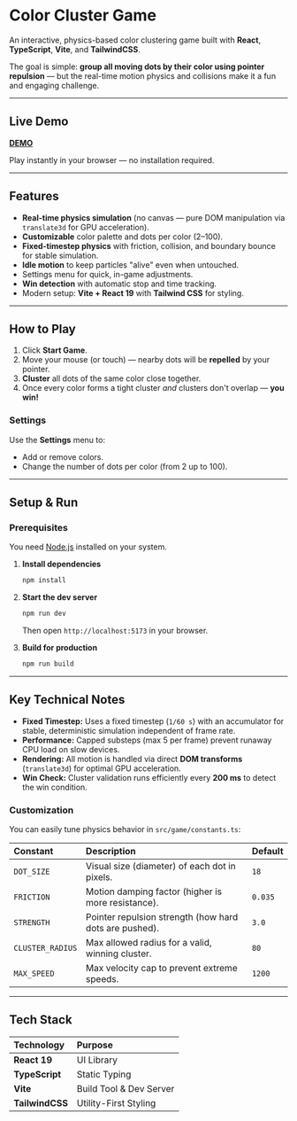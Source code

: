 # Color Cluster Game

An interactive, physics-based color clustering game built with **React**, **TypeScript**, **Vite**, and **TailwindCSS**.

The goal is simple: **group all moving dots by their color using pointer repulsion** — but the real-time motion physics and collisions make it a fun and engaging challenge.

---

## Live Demo

[**DEMO**](https://color-bounde-game.vercel.app/)

Play instantly in your browser — no installation required.

---

## Features

-   **Real-time physics simulation** (no canvas — pure DOM manipulation via `translate3d` for GPU acceleration).
-   **Customizable** color palette and dots per color (2–100).
-   **Fixed-timestep physics** with friction, collision, and boundary bounce for stable simulation.
-   **Idle motion** to keep particles "alive" even when untouched.
-   Settings menu for quick, in-game adjustments.
-   **Win detection** with automatic stop and time tracking.
-   Modern setup: **Vite + React 19** with **Tailwind CSS** for styling.

---

## How to Play

1.  Click **Start Game**.
2.  Move your mouse (or touch) — nearby dots will be **repelled** by your pointer.
3.  **Cluster** all dots of the same color close together.
4.  Once every color forms a tight cluster _and_ clusters don't overlap — **you win!**

### Settings

Use the **Settings** menu to:

-   Add or remove colors.
-   Change the number of dots per color (from 2 up to 100).

---

## Setup & Run

### Prerequisites

You need [Node.js](https://nodejs.org/) installed on your system.

1.  **Install dependencies**

    ```bash
    npm install
    ```

2.  **Start the dev server**

    ```bash
    npm run dev
    ```

    Then open `http://localhost:5173` in your browser.

3.  **Build for production**
    ```bash
    npm run build
    ```

---

## Key Technical Notes

-   **Fixed Timestep:** Uses a fixed timestep (`1/60 s`) with an accumulator for stable, deterministic simulation independent of frame rate.
-   **Performance:** Capped substeps (max 5 per frame) prevent runaway CPU load on slow devices.
-   **Rendering:** All motion is handled via direct **DOM transforms** (`translate3d`) for optimal GPU acceleration.
-   **Win Check:** Cluster validation runs efficiently every **200 ms** to detect the win condition.

### Customization

You can easily tune physics behavior in `src/game/constants.ts`:

| Constant         | Description                                            | Default |
| :--------------- | :----------------------------------------------------- | :------ |
| `DOT_SIZE`       | Visual size (diameter) of each dot in pixels.          | `18`    |
| `FRICTION`       | Motion damping factor (higher is more resistance).     | `0.035` |
| `STRENGTH`       | Pointer repulsion strength (how hard dots are pushed). | `3.0`   |
| `CLUSTER_RADIUS` | Max allowed radius for a valid, winning cluster.       | `80`    |
| `MAX_SPEED`      | Max velocity cap to prevent extreme speeds.            | `1200`  |

---

## Tech Stack

| Technology      | Purpose                 |
| :-------------- | :---------------------- |
| **React 19**    | UI Library              |
| **TypeScript**  | Static Typing           |
| **Vite**        | Build Tool & Dev Server |
| **TailwindCSS** | Utility-First Styling   |
